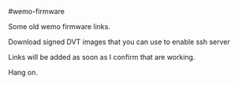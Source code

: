 #wemo-firmware

Some old wemo firmware links.

Download signed DVT images that you can use to enable ssh server

Links will be added as soon as I confirm that are working.

Hang on.
